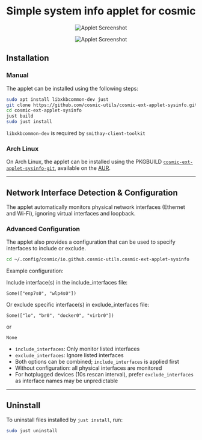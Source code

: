 # Simple system info applet for cosmic

<p align="center">
    <img alt="Applet Screenshot" src="https://github.com/rwxroot/cosmic-ext-applet-sysinfo/blob/main/data/applet_screenshot_1.png">
</p>

<p align="center">
    <img alt="Applet Screenshot" src="https://github.com/rwxroot/cosmic-ext-applet-sysinfo/blob/main/data/applet_screenshot_2.png">
</p>

## Installation

### Manual

The applet can be installed using the following steps:

```sh
sudo apt install libxkbcommon-dev just
git clone https://github.com/cosmic-utils/cosmic-ext-applet-sysinfo.git
cd cosmic-ext-applet-sysinfo
just build
sudo just install
```

`libxkbcommon-dev` is required by `smithay-client-toolkit`

### Arch Linux

On Arch Linux, the applet can be installed using the PKGBUILD [`cosmic-ext-applet-sysinfo-git`](https://aur.archlinux.org/packages/cosmic-ext-applet-sysinfo-git), available on the [AUR](https://wiki.archlinux.org/index.php/Arch_User_Repository).

---

## Network Interface Detection & Configuration

The applet automatically monitors physical network interfaces (Ethernet and Wi-Fi), ignoring virtual interfaces and loopback.

### Advanced Configuration

The applet also provides a configuration that can be used to specify interfaces to include or exclude.

```sh
cd ~/.config/cosmic/io.github.cosmic-utils.cosmic-ext-applet-sysinfo
```

Example configuration:

Include interface(s) in the include_interfaces file:

```
Some(["enp7s0", "wlp4s0"])
```

Or exclude specific interface(s) in exclude_interfaces file:

```
Some(["lo", "br0", "docker0", "virbr0"])
```

or

```
None
```

- `include_interfaces`: Only monitor listed interfaces
- `exclude_interfaces`: Ignore listed interfaces
- Both options can be combined; `include_interfaces` is applied first
- Without configuration: all physical interfaces are monitored
- For hotplugged devices (10s rescan interval), prefer `exclude_interfaces` as interface names may be unpredictable

---

## Uninstall

To uninstall files installed by `just install`, run:

```sh
sudo just uninstall
```
